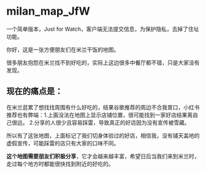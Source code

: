 # milan_map_JfW
  一个简单版本，Just for Watch，客户端无法提交信息，为保护隐私，去掉了住址功能。

  你好，这是一张方便朋友们在米兰干饭的地图。 
  
  很多朋友抱怨在米兰找不到好吃的，实际上这边很多中餐厅都不错，只是大家没有发现。
## 现在的痛点是：
  在米兰逛累了想找找周围有什么好吃的，结果谷歌推荐的周边不合我胃口，小红书推荐也有弊端：1.上面没法在地图上显示店铺位置，很可能找到一家好店结果离自己很远。 2.分享的人很少且容易踩雷，导致真正的好店因为没有宣传被雪藏。

  所以有了这张地图，上面标记了我们切身体验过的好店，相信我，没有铺天盖地的虚假宣传，可能踩雷的店只有大家的口味不同。  

  **这个地图需要朋友们积极分享**，它才会越来越丰富，希望日后当我们来到米兰时，走过每个地方时都能很快找到附近的好吃的。
